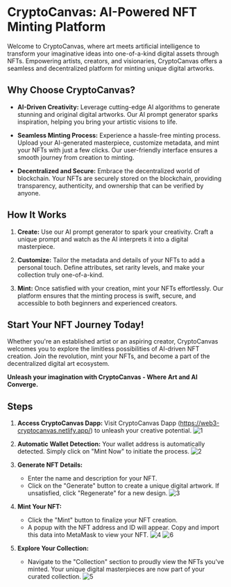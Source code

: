 # CryptoCanvas: AI-Powered NFT Minting Platform

Welcome to CryptoCanvas, where art meets artificial intelligence to transform your imaginative ideas into one-of-a-kind digital assets through NFTs. Empowering artists, creators, and visionaries, CryptoCanvas offers a seamless and decentralized platform for minting unique digital artworks.

## Why Choose CryptoCanvas?

- **AI-Driven Creativity:** Leverage cutting-edge AI algorithms to generate stunning and original digital artworks. Our AI prompt generator sparks inspiration, helping you bring your artistic visions to life.

- **Seamless Minting Process:** Experience a hassle-free minting process. Upload your AI-generated masterpiece, customize metadata, and mint your NFTs with just a few clicks. Our user-friendly interface ensures a smooth journey from creation to minting.

- **Decentralized and Secure:** Embrace the decentralized world of blockchain. Your NFTs are securely stored on the blockchain, providing transparency, authenticity, and ownership that can be verified by anyone.

## How It Works

1. **Create:** Use our AI prompt generator to spark your creativity. Craft a unique prompt and watch as the AI interprets it into a digital masterpiece.

2. **Customize:** Tailor the metadata and details of your NFTs to add a personal touch. Define attributes, set rarity levels, and make your collection truly one-of-a-kind.

3. **Mint:** Once satisfied with your creation, mint your NFTs effortlessly. Our platform ensures that the minting process is swift, secure, and accessible to both beginners and experienced creators.

## Start Your NFT Journey Today!

Whether you're an established artist or an aspiring creator, CryptoCanvas welcomes you to explore the limitless possibilities of AI-driven NFT creation. Join the revolution, mint your NFTs, and become a part of the decentralized digital art ecosystem.

**Unleash your imagination with CryptoCanvas - Where Art and AI Converge.**

## Steps

1. **Access CryptoCanvas Dapp:** Visit CryptoCanvas Dapp (https://web3-cryptocanvas.netlify.app/) to unleash your creative potential.
![1](https://github.com/AyushDhamankar/AI_NFT/assets/139478319/52eee48b-d06e-4fd6-919b-72d94cd72abf)

2. **Automatic Wallet Detection:** Your wallet address is automatically detected. Simply click on "Mint Now" to initiate the process.
![2](https://github.com/AyushDhamankar/AI_NFT/assets/139478319/d40538bd-6dab-49f3-9463-12cf59fa8a20)

3. **Generate NFT Details:**
   - Enter the name and description for your NFT.
   - Click on the "Generate" button to create a unique digital artwork. If unsatisfied, click "Regenerate" for a new design.
![3](https://github.com/AyushDhamankar/AI_NFT/assets/139478319/d518e2ec-1fa4-4a1d-be04-6e72da39fc0f)

4. **Mint Your NFT:**
   - Click the "Mint" button to finalize your NFT creation.
   - A popup with the NFT address and ID will appear. Copy and import this data into MetaMask to view your NFT.
![4](https://github.com/AyushDhamankar/AI_NFT/assets/139478319/d788ec5e-1422-4c10-a19e-12864b063953)
![6](https://github.com/AyushDhamankar/AI_NFT/assets/139478319/229f9abc-c236-4e92-8387-238d195142cc)

5. **Explore Your Collection:**
   - Navigate to the "Collection" section to proudly view the NFTs you've minted. Your unique digital masterpieces are now part of your curated collection.
![5](https://github.com/AyushDhamankar/AI_NFT/assets/139478319/3805abb8-3fdd-49d3-93e7-21271956fd33)


